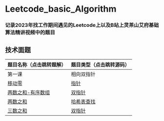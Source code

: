 # Leetcode_basic_Algorithm

### 记录2023年找工作期间遇见的Leetcode上以及B站上灵茶山艾府基础算法精讲视频中的题目

## 技术面题

| 题目名称（点击跳转题解）       | 题目类型（点击跳转源码） |
| ------------------------------ | ------------------------ |
| 第一课 |相向双指针|
| [移动零](题解/移动零.md)        | [指针](源码/移动零.py)                     |
| [两数之和-有序数组](题解/两数之和-输入有序数组.md) | [双指针](源码/两数之和-输入有序数组.py)               |
| [两数之和](题解/两数之和.md) | [哈希表查找](源码/两数之和.py)               |
| [三数之和](题解/三数之和.md) | [双指针](源码/三数之和.py)               |

